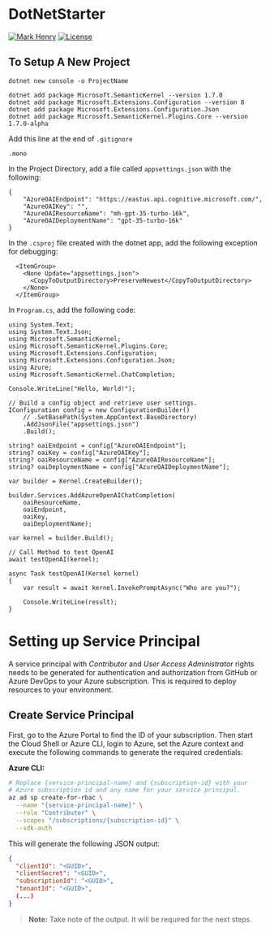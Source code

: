 # DotNetStarter

[![Mark Henry](https://img.shields.io/static/v1?label=Author&message=Mark%20Henry&color=success)](https://www.linkedin.com/in/marknhenry/) 
[![License](https://img.shields.io/static/v1?label=License&message=MIT&color=blue)](https://www.linkedin.com/in/marknhenry/)

## To Setup A New Project
```
dotnet new console -o ProjectName

dotnet add package Microsoft.SemanticKernel --version 1.7.0
dotnet add package Microsoft.Extensions.Configuration --version 8
dotnet add package Microsoft.Extensions.Configuration.Json
dotnet add package Microsoft.SemanticKernel.Plugins.Core --version 1.7.0-alpha
```

Add this line at the end of ```.gitignore```
```
.mono
```

In the Project Directory, add a file called ```appsettings.json``` with the following: 

``` 
{
    "AzureOAIEndpoint": "https://eastus.api.cognitive.microsoft.com/",
    "AzureOAIKey": "",
    "AzureOAIResourceName": "mh-gpt-35-turbo-16k", 
    "AzureOAIDeploymentName": "gpt-35-turbo-16k"
}
```

In the ```.csproj``` file created with the dotnet app, add the following exception for debugging:

```
  <ItemGroup>
    <None Update="appsettings.json">
      <CopyToOutputDirectory>PreserveNewest</CopyToOutputDirectory>
    </None>
  </ItemGroup>
```

In ```Program.cs```, add the following code: 

```
using System.Text;
using System.Text.Json;
using Microsoft.SemanticKernel;
using Microsoft.SemanticKernel.Plugins.Core;
using Microsoft.Extensions.Configuration;
using Microsoft.Extensions.Configuration.Json;
using Azure;
using Microsoft.SemanticKernel.ChatCompletion;

Console.WriteLine("Hello, World!");

// Build a config object and retrieve user settings.
IConfiguration config = new ConfigurationBuilder()
    // .SetBasePath(System.AppContext.BaseDirectory)
    .AddJsonFile("appsettings.json")
    .Build();

string? oaiEndpoint = config["AzureOAIEndpoint"];
string? oaiKey = config["AzureOAIKey"];
string? oaiResourceName = config["AzureOAIResourceName"];
string? oaiDeploymentName = config["AzureOAIDeploymentName"];

var builder = Kernel.CreateBuilder();

builder.Services.AddAzureOpenAIChatCompletion(
    oaiResourceName,
    oaiEndpoint,
    oaiKey,
    oaiDeploymentName);

var kernel = builder.Build();

// Call Method to test OpenAI
await testOpenAI(kernel);

async Task testOpenAI(Kernel kernel)
{
    var result = await kernel.InvokePromptAsync("Who are you?");

    Console.WriteLine(result);
}
```

# Setting up Service Principal

A service principal with *Contributor* and *User Access Administrator* rights needs to be generated for authentication and authorization from GitHub or Azure DevOps to your Azure subscription. This is required to deploy resources to your environment.

## Create Service Principal

First, go to the Azure Portal to find the ID of your subscription. Then start the Cloud Shell or Azure CLI, login to Azure, set the Azure context and execute the following commands to generate the required credentials:

**Azure CLI:**

```sh
# Replace {service-principal-name} and {subscription-id} with your
# Azure subscription id and any name for your service principal.
az ad sp create-for-rbac \
  --name "{service-principal-name}" \
  --role "Contributor" \
  --scopes "/subscriptions/{subscription-id}" \
  --sdk-auth
```

This will generate the following JSON output:

```json
{
  "clientId": "<GUID>",
  "clientSecret": "<GUID>",
  "subscriptionId": "<GUID>",
  "tenantId": "<GUID>",
  (...)
}
```

> **Note:** Take note of the output. It will be required for the next steps.
